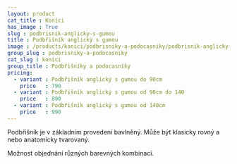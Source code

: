 ```yaml
---
layout: product
cat_title : Koníci
has_image : True
slug : podbrisnik-anglicky-s-gumou
title : Podbřišník anglický s gumou
image : /products/konici/podbrisniky-a-podocasniky/podbrisnik-anglicky-s-gumou.jpg
group_slug : podbrisniky-a-podocasniky
cat_slug : konici
group_title : Podbřišníky a podocasníky
pricing:
  - variant : Podbřišník anglický s gumou do 90cm
    price   : 790
  - variant : Podbřišník anglický s gumou od 90cm do 140
    price   : 890
  - variant : Podbřišník anglický s gumou od 140cm
    price   : 990
---
```


Podbřišník je v základním provedení bavlněný.
Může být klasicky rovný a nebo anatomicky tvarovaný.

Možnost objednání různých barevných kombinací.

